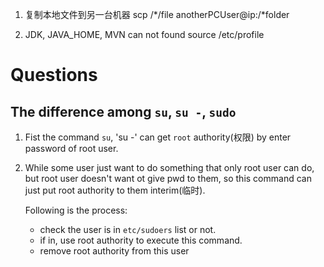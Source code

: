 1. 复制本地文件到另一台机器
    scp /*/file anotherPCUser@ip:/*folder

2. JDK, JAVA_HOME, MVN can not found
    source /etc/profile

















# Questions

## The difference among `su`, `su -`, `sudo`

1. Fist the command `su`, 'su -' can get `root` authority(权限) by enter password of root user.
2. While some user just want to do something that only root user can do,
   but root user doesn't want ot give pwd to them, so this command can just put root authority to them interim(临时).

   Following is the process:
   * check the user is in `etc/sudoers` list or not.
   * if in, use root authority to execute this command.
   * remove root authority from this user
